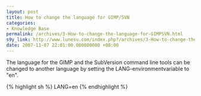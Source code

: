 ```yaml
---
layout: post
title: How to change the language for GIMP/SVN
categories:
- Knowledge Base
permalink: /archives/3-How-to-change-the-language-for-GIMPSVN.html
s9y_link: http://www.lunesu.com/index.php?/archives/3-How-to-change-the-language-for-GIMPSVN.html
date: 2007-11-07 22:01:00.000000000 +08:00
---
```

The language for the GIMP and the SubVersion command line tools can be changed to another language by setting the LANG-environmentvariable to "en".

{% highlight sh %}
LANG=en
{% endhighlight %}
